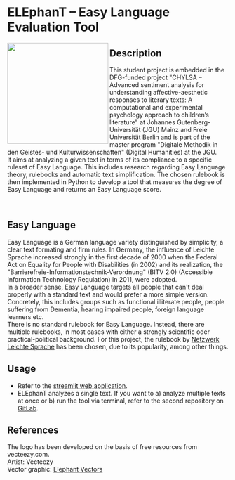 # ELEphanT – Easy Language Evaluation Tool


<img src="https://user-images.githubusercontent.com/92684499/207819065-a05163e1-6e43-4b3e-a519-19232c4a5175.png" align="left" width="230"/>

## Description
This student project is embedded in the DFG-funded project "CHYLSA – Advanced sentiment analysis for understanding affective-aesthetic responses to literary texts: A computational and experimental psychology approach to children’s literature" at Johannes Gutenberg-Universität (JGU) Mainz and Freie Universität Berlin and is part of the master program "Digitale Methodik in den Geistes- und Kulturwissenschaften" (Digital Humanities) at the JGU. <br> It aims at analyzing a given text in terms of its compliance to a specific ruleset of Easy Language. This includes research regarding Easy Language theory, rulebooks and automatic text simplification. The chosen rulebook is then implemented in Python to develop a tool that measures the degree of Easy Language and returns an Easy Language score.

<br clear="left"/>

## Easy Language
Easy Language is a German language variety distinguished by simplicity, a clear text formating and firm rules. In Germany, the influence of Leichte Sprache increased strongly in the first decade of 2000 when the Federal Act on Equality for People with Disabilities (in 2002) and its realization, the "Barrierefreie-Informationstechnik-Verordnung" (BITV 2.0) (Accessible Information Technology Regulation) in 2011, were adopted. <br>
In a broader sense, Easy Language targets all people that can't deal properly with a standard text and would prefer a more simple version. Concretely, this includes groups such as functional illiterate people, people suffering from Dementia, hearing impaired people, foreign language learners etc. <br>
There is no standard rulebook for Easy Language. Instead, there are multiple rulebooks, in most cases with either a strongly scientific oder practical-political background. For this project, the rulebook by [Netzwerk Leichte Sprache](https://www.leichte-sprache.org/wp-content/uploads/2017/11/Regeln_Leichte_Sprache.pdf) has been chosen, due to its popularity, among other things.

## Usage
- Refer to the [streamlit web application](https://aheuma-elephant-start-ysqsc4.streamlit.app/). <br>
- ELEphanT analyzes a single text. If you want to a) analyze multiple texts at once or b) run the tool via terminal, refer to the second repository on [GitLab](https://gitlab.rlp.net/aheumann/elephant).

## References
The logo has been developed on the basis of free resources from vecteezy.com. <br>
Artist: Vecteezy <br>
Vector graphic: [Elephant Vectors](https://www.vecteezy.com/vector-art/2485692-elephant-kids-coloring-page-great-for-beginner-coloring-book)
